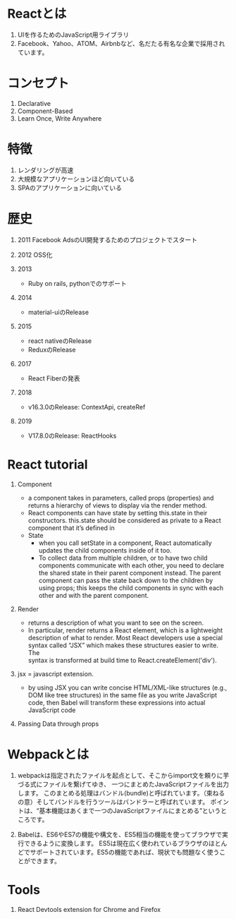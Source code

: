 # Reactとは
1. UIを作るためのJavaScript用ライブラリ
2. Facebook、Yahoo、ATOM、Airbnbなど、名だたる有名な企業で採用されています。

# コンセプト
1. Declarative
2. Component-Based
3. Learn Once, Write Anywhere

# 特徴
1. レンダリングが高速
2. 大規模なアプリケーションほど向いている
3. SPAのアプリケーションに向いている

# 歴史
1. 2011 Facebook AdsのUI開発するためのプロジェクトでスタート
2. 2012 OSS化
3. 2013
    - Ruby on rails, pythonでのサポート
    
4. 2014
    - material-uiのRelease
    
5. 2015
    - react nativeのRelease
    - ReduxのRelease
    
6. 2017
    - React Fiberの発表
    
7. 2018
    - v16.3.0のRelease: ContextApi, createRef
    
8. 2019
    - V17.8.0のRelease: ReactHooks
   
# React tutorial
1. Component 
   - a component takes in parameters, called props (properties) and returns a hierarchy of views to display via the 
     render method.
   - React components can have state by setting this.state in their constructors. this.state should be considered 
       as private to a React component that it’s defined in
   - State
      - when you call setState in a component, React automatically updates the child components inside of it too.
      - To collect data from multiple children, or to have two child components communicate with each other, 
        you need to declare the shared state in their parent component instead. 
        The parent component can pass the state back down to the children by using props; 
        this keeps the child components in sync with each other and with the parent component.
   
2. Render 
   - returns a description of what you want to see on the screen.  
   - In particular, render returns a React element, which is a lightweight description of what to render. 
   Most React developers use a special syntax called “JSX” which makes these structures easier to write. 
   The <div /> syntax is transformed at build time to React.createElement('div'). 
   
3. jsx = javascript extension. 
   - by using JSX you can write concise HTML/XML-like structures 
   (e.g., DOM like tree structures) in the same file as you write JavaScript code, 
   then Babel will transform these expressions into actual JavaScript code
   
4. Passing Data through props

# Webpackとは
1. webpackは指定されたファイルを起点として、そこからimport文を頼りに芋づる式にファイルを繋げてゆき、
   一つにまとめたJavaScriptファイルを出力します。
   このまとめる処理はバンドル(bundle)と呼ばれています。（束ねるの意）そしてバンドルを行うツールはバンドラーと呼ばれています。
   ポイントは、“基本機能はあくまで一つのJavaScriptファイルにまとめる”というところです。
   
2. Babelは、ES6やES7の機能や構文を、ES5相当の機能を使ってブラウザで実行できるように変換します。
   ES5は現在広く使われているブラウザのほとんどでサポートされています。ES5の機能であれば、現状でも問題なく使うことができます。
   
# Tools
1. React Devtools extension for Chrome and Firefox
